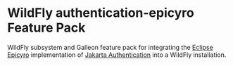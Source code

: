 # WildFly authentication-epicyro Feature Pack
WildFly subsystem and Galleon feature pack for integrating the [Eclipse Epicyro](https://projects.eclipse.org/projects/ee4j.epicyro) implementation of [Jakarta Authentication](https://jakarta.ee/specifications/authentication/) into a WildFly installation.
